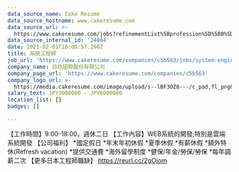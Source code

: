 ```yaml
---
data_source_name: Cake Resume
data_source_hostname: www.cakeresume.com
data_source_url: >-
  https://www.cakeresume.com/jobs?refinementList%5Bprofession%5D%5B0%5D=tech_devops&refi[…]5D=per_year&range%5Bsalary_range%5D%5Bmin%5D=1000000&page=2
data_source_internal_id: '24804'
date: 2021-02-01T16:08:57.290Z
title: 系統工程師
job_url: 'https://www.cakeresume.com/companies/c5b563/jobs/system-engineer-8dd862'
company_name: 日玖國際股份有限公司
company_page_url: 'https://www.cakeresume.com/companies/c5b563'
company_logo_url: >-
  https://media.cakeresume.com/image/upload/s--lBF3OZ8---/c_pad,fl_png8,h_200,w_200/v1605680300/mifv3jy3f7vuahmxwvkd.png
salary_text: JPY3000000 - JPY6000000
location_list: []
badges: []

---
```


【工作時間】9:00-18:00，週休二日 【工作內容】WEB系統的開發,特別是雲端系統開發 【公司福利】 *國定假日 *年末年初休假 *夏季休假 *有薪休假 *額外特休(Refresh vacation) *提供交通費 *海外留學制度 *健保/年金/勞保/勞保 *每年調薪二次 【更多日本工程師職缺】 https://reurl.cc/2gOjom